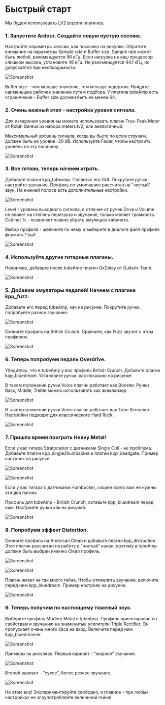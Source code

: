 Быстрый старт
=============

Мы будем использовать LV2 версии плагинов.

### 1. Запустите Ardour. Создайте новую пустую сессию.

Настройте параметры сессии, как показано на рисунке.
Обратите внимание на параметры Sample rate и Buffer size.
Sample rate может быть любой, рекомендуется 96 кГц.
Если нагрузка на ваш процессор слишком высока, установите
48 кГц. Не рекомендуется 44.1 кГц, но допускается при необходимости.

![Screenshot](guide_img/guide01.png)

Buffer size - чем меньше значение, тем меньше задержка.
Найдите наименьшее рабочее значение путем подбора.
У плагина tubeAmp есть ограничение - Buffer size должен быть не менее 64.

### 2. Очень важный этап - настройка уровня сигнала.

Для измерения уровня вы можете использовать плагин True-Peak Meter
от Robin Gareus из набора meters.lv2, или аналогичный.

Максимальный уровень сигнала, когда вы бьете по всем струнам,
должен быть на уровне -20 dB. Используйте Fader, чтобы настроить
уровень на эту величину.

![Screenshot](guide_img/guide03.png)

### 3. Все готово, теперь начнем играть.

Добавьте плагин kpp_tubeamp. Появится его GUI.
Покрутите ручки, настройте звучание. Профиль по умолчанию
рассчитан на "чистый" звук. На нижней полосе есть дополнительные
настройки. 

![Screenshot](guide_img/guide04.png)

Level - уровень выходного сигнала,
в отличие от ручек Drive и Volume не влияет на степень перегруза и
звучание, только меняет громкость. Cabinet % - позволяет плавно
убрать эмуляцию кабинета.

Выбор профиля - щелкните по нему и выберите в диалоге
файл профиля формата *.tapf. 

![Screenshot](guide_img/guide06.png)

### 4. Используйте другие гитарные плагины.

Например, добавьте после
tubeAmp плагин GxDelay от Guitarix Team.

![Screenshot](guide_img/guide07.png)

### 5. Добавим эмуляторы педалей! Начнем с плагина kpp_fuzz.

Добавьте его перед tubeAmp, как на рисунке. Покрутите ручки,
попробуйте разное звучание.

![Screenshot](guide_img/guide08.png)

Смените профиль на British Crunch. Сравните, как Fuzz звучит с
этим профилем.

![Screenshot](guide_img/guide09.png)

### 6. Теперь попробуем педаль Overdrive.

Убедитесь, что в tubeAmp у вас профиль British Crunch.
Добавьте плагин kpp_bluedream. Установите ручки, как показано на
рисунке.

В таком положении ручки Voice плагин работает как Booster. Ручки
Bass, Middle, Treble можно использовать как эквалайзер.

![Screenshot](guide_img/guide10.png)

В таком положении ручки Voice плагин работает как Tube Screamer.
Настройки подходят для классического Hard Rock.

![Screenshot](guide_img/guide11.png)

### 7. Пришло время поиграть Heavy Metal!

Если у вас гитара Stratocaster с датчиками Single Coil - не проблема.
Добавьте плагин kpp_single2humbacker и плагин kpp_deadgate. Пример настроек
на рисунке.

![Screenshot](guide_img/guide12.png)

![Screenshot](guide_img/guide13.png)

Если у вас гитара с датчиками Humbucker, скорее всего вам не нужны эти два пагина.

Профиль для tubeAmp - British Crunch, оставьте kpp_bluedream перед ним.
Настройте ручки как на рисунке.

![Screenshot](guide_img/guide14.png)

### 8. Попробуем эффект Distortion.

Смените профиль на American Clean и добавьте плагин kpp_distruction.
Этот плагин рассчитан на работу в "чистый" канал, поэтому в tubeAmp
должен быть выбран именно Clean профиль.

![Screenshot](guide_img/guide15.png)

![Screenshot](guide_img/guide16.png)

Плагин имеет не так много гейна. Чтобы утяжелить звучание, включите
перед ним kpp_bluedream. Пример настроек на рисунке.

![Screenshot](guide_img/guide17.png)

### 9. Теперь получим по настоящему тяжелый звук.

Выберите профиль Modern Metal в tubeAmp. Профиль ориентирован по свойствам
и звучанию на знаменитые усилители Triple Rectifier. Он пропускает
очень много баса на вход. Включите перед ним kpp_bluedreamer.

![Screenshot](guide_img/guide18.png)

Примеры на рисунках. Первый вариант - "жирное" звучание.

![Screenshot](guide_img/guide19.png)

Второй вариант - "сухое", более резкое звучание.

![Screenshot](guide_img/guide20.png)

На этом все! Экспериментируйте свободно, и главное - при любых
настройках не злоупотребляйте величиной гейна!


